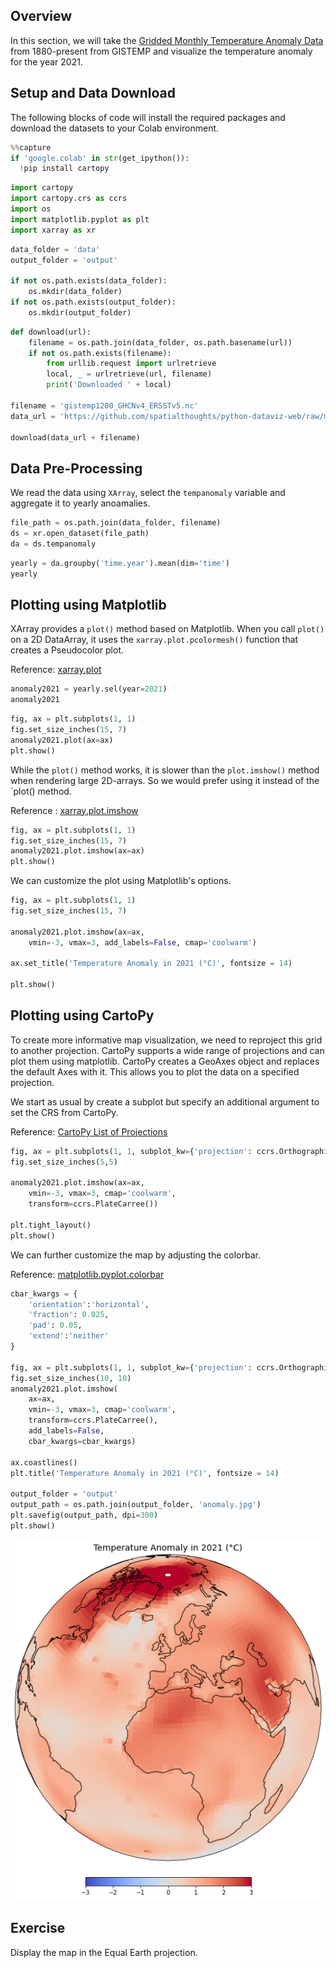 ## Overview

In this section, we will take the [Gridded Monthly Temperature Anomaly Data](https://data.giss.nasa.gov/gistemp/) from 1880-present from GISTEMP and visualize the temperature anomaly for the year 2021.

## Setup and Data Download

The following blocks of code will install the required packages and download the datasets to your Colab environment.


```python
%%capture
if 'google.colab' in str(get_ipython()):
  !pip install cartopy
```


```python
import cartopy
import cartopy.crs as ccrs
import os
import matplotlib.pyplot as plt
import xarray as xr
```


```python
data_folder = 'data'
output_folder = 'output'

if not os.path.exists(data_folder):
    os.mkdir(data_folder)
if not os.path.exists(output_folder):
    os.mkdir(output_folder)
```


```python
def download(url):
    filename = os.path.join(data_folder, os.path.basename(url))
    if not os.path.exists(filename):
        from urllib.request import urlretrieve
        local, _ = urlretrieve(url, filename)
        print('Downloaded ' + local)

filename = 'gistemp1200_GHCNv4_ERSSTv5.nc'
data_url = 'https://github.com/spatialthoughts/python-dataviz-web/raw/main/data/gistemp/'

download(data_url + filename)
```

## Data Pre-Processing

We read the data using `XArray`, select the `tempanomaly` variable and aggregate it to yearly anoamalies.


```python
file_path = os.path.join(data_folder, filename)
ds = xr.open_dataset(file_path)
da = ds.tempanomaly
```


```python
yearly = da.groupby('time.year').mean(dim='time')
yearly
```

## Plotting using Matplotlib

XArray provides a `plot()` method based on Matplotlib. When you call `plot()` on a 2D DataArray, it uses the `xarray.plot.pcolormesh()` function that creates a Pseudocolor plot.

Reference: [xarray.plot](https://docs.xarray.dev/en/stable/user-guide/plotting.html#two-dimensions)



```python
anomaly2021 = yearly.sel(year=2021)
anomaly2021
```


```python
fig, ax = plt.subplots(1, 1)
fig.set_size_inches(15, 7)
anomaly2021.plot(ax=ax)
plt.show()
```

While the `plot()` method works, it is slower than the `plot.imshow()` method when rendering large 2D-arrays. So we would prefer using it instead of the `plot() method.

Reference : [xarray.plot.imshow ](https://docs.xarray.dev/en/stable/generated/xarray.plot.imshow.html)


```python
fig, ax = plt.subplots(1, 1)
fig.set_size_inches(15, 7)
anomaly2021.plot.imshow(ax=ax)
plt.show()
```

We can customize the plot using Matplotlib's options.


```python
fig, ax = plt.subplots(1, 1)
fig.set_size_inches(15, 7)

anomaly2021.plot.imshow(ax=ax,
    vmin=-3, vmax=3, add_labels=False, cmap='coolwarm')

ax.set_title('Temperature Anomaly in 2021 (°C)', fontsize = 14)

plt.show()
```

## Plotting using CartoPy

To create more informative map visualization, we need to reproject this grid to another projection. CartoPy supports a wide range of projections and can plot them using matplotlib. CartoPy creates a GeoAxes object and replaces the default Axes with it. This allows you to plot the data on a specified projection.

We start as usual by create a subplot but specify an additional argument to set the CRS from CartoPy.

Reference: [CartoPy List of Projections](https://scitools.org.uk/cartopy/docs/latest/reference/crs.html?highlight=list#list-of-projections)


```python
fig, ax = plt.subplots(1, 1, subplot_kw={'projection': ccrs.Orthographic(0, 30)})
fig.set_size_inches(5,5)

anomaly2021.plot.imshow(ax=ax,
    vmin=-3, vmax=3, cmap='coolwarm',
    transform=ccrs.PlateCarree())

plt.tight_layout()
plt.show()
```

We can further customize the map by adjusting the colorbar.

Reference: [matplotlib.pyplot.colorbar](https://matplotlib.org/stable/api/_as_gen/matplotlib.pyplot.colorbar.html)


```python
cbar_kwargs = {
    'orientation':'horizontal',
    'fraction': 0.025,
    'pad': 0.05,
    'extend':'neither'
}

fig, ax = plt.subplots(1, 1, subplot_kw={'projection': ccrs.Orthographic(0, 30)})
fig.set_size_inches(10, 10)
anomaly2021.plot.imshow(
    ax=ax,
    vmin=-3, vmax=3, cmap='coolwarm',
    transform=ccrs.PlateCarree(),
    add_labels=False,
    cbar_kwargs=cbar_kwargs)

ax.coastlines()
plt.title('Temperature Anomaly in 2021 (°C)', fontsize = 14)

output_folder = 'output'
output_path = os.path.join(output_folder, 'anomaly.jpg')
plt.savefig(output_path, dpi=300)
plt.show()
```


    
![](python-dataviz-output/06_mapping_gridded_datasets_files/06_mapping_gridded_datasets_20_0.png)
    


## Exercise

Display the map in the Equal Earth projection.
